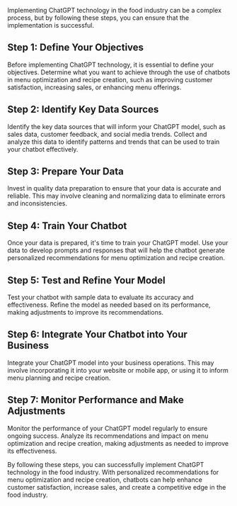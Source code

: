 
Implementing ChatGPT technology in the food industry can be a complex process, but by following these steps, you can ensure that the implementation is successful.

Step 1: Define Your Objectives
------------------------------

Before implementing ChatGPT technology, it is essential to define your objectives. Determine what you want to achieve through the use of chatbots in menu optimization and recipe creation, such as improving customer satisfaction, increasing sales, or enhancing menu offerings.

Step 2: Identify Key Data Sources
---------------------------------

Identify the key data sources that will inform your ChatGPT model, such as sales data, customer feedback, and social media trends. Collect and analyze this data to identify patterns and trends that can be used to train your chatbot effectively.

Step 3: Prepare Your Data
-------------------------

Invest in quality data preparation to ensure that your data is accurate and reliable. This may involve cleaning and normalizing data to eliminate errors and inconsistencies.

Step 4: Train Your Chatbot
--------------------------

Once your data is prepared, it's time to train your ChatGPT model. Use your data to develop prompts and responses that will help the chatbot generate personalized recommendations for menu optimization and recipe creation.

Step 5: Test and Refine Your Model
----------------------------------

Test your chatbot with sample data to evaluate its accuracy and effectiveness. Refine the model as needed based on its performance, making adjustments to improve its recommendations.

Step 6: Integrate Your Chatbot into Your Business
-------------------------------------------------

Integrate your ChatGPT model into your business operations. This may involve incorporating it into your website or mobile app, or using it to inform menu planning and recipe creation.

Step 7: Monitor Performance and Make Adjustments
------------------------------------------------

Monitor the performance of your ChatGPT model regularly to ensure ongoing success. Analyze its recommendations and impact on menu optimization and recipe creation, making adjustments as needed to improve its effectiveness.

By following these steps, you can successfully implement ChatGPT technology in the food industry. With personalized recommendations for menu optimization and recipe creation, chatbots can help enhance customer satisfaction, increase sales, and create a competitive edge in the food industry.

